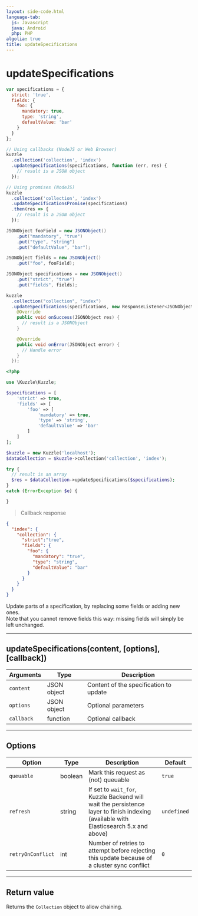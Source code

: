 ```yaml
---
layout: side-code.html
language-tab:
  js: Javascript
  java: Android
  php: PHP
algolia: true
title: updateSpecifications
---
```


# updateSpecifications

```js
var specifications = {
  strict: 'true',
  fields: {
    foo: {
      mandatory: true,
      type: 'string',
      defaultValue: 'bar'
    }
  }
};

// Using callbacks (NodeJS or Web Browser)
kuzzle
  .collection('collection', 'index')
  .updateSpecifications(specifications, function (err, res) {
    // result is a JSON object
  });

// Using promises (NodeJS)
kuzzle
  .collection('collection', 'index')
  .updateSpecificationsPromise(specifications)
  .then(res => {
    // result is a JSON object
  });
```

```java
JSONObject fooField = new JSONObject()
    .put("mandatory", "true")
    .put("type", "string")
    .put("defaultValue", "bar");

JSONObject fields = new JSONObject()
    .put("foo", fooField);

JSONObject specifications = new JSONObject()
    .put("strict", "true")
    .put("fields", fields);

kuzzle
  .collection("collection", "index")
  .updateSpecifications(specifications, new ResponseListener<JSONObject>() {
    @Override
    public void onSuccess(JSONObject res) {
      // result is a JSONObject
    }

    @Override
    public void onError(JSONObject error) {
      // Handle error
    }
  });
```

```php
<?php

use \Kuzzle\Kuzzle;

$specifications = [
    'strict' => true,
    'fields' => [
        'foo' => [
            'mandatory' => true,
            'type' => 'string',
            'defaultValue' => 'bar'
        ]
    ]
];

$kuzzle = new Kuzzle('localhost');
$dataCollection = $kuzzle->collection('collection', 'index');

try {
  // result is an array
  $res = $dataCollection->updateSpecifications($specifications);
}
catch (ErrorException $e) {

}
```

> Callback response

```json
{
  "index": {
    "collection": {
      "strict":"true",
      "fields": {
        "foo": {
          "mandatory": "true",
          "type": "string",
          "defaultValue": "bar"
        }
      }
    }
  }
}
```

Update parts of a specification, by replacing some fields or adding new ones.  
Note that you cannot remove fields this way: missing fields will simply be left unchanged.

---

## updateSpecifications(content, [options], [callback])

| Arguments | Type | Description |
|---------------|---------|----------------------------------------|
| ``content`` | JSON object | Content of the specification to update |
| ``options`` | JSON object | Optional parameters |
| ``callback`` | function | Optional callback |

---

## Options

| Option | Type | Description | Default |
|---------------|---------|----------------------------------------|---------|
| ``queuable`` | boolean | Mark this request as (not) queuable | ``true`` |
| ``refresh`` | string | If set to ``wait_for``, Kuzzle Backend will wait the persistence layer to finish indexing (available with Elasticsearch 5.x and above) | ``undefined`` |
| ``retryOnConflict`` | int | Number of retries to attempt before rejecting this update because of a cluster sync conflict | `0` |

---

## Return value

Returns the `Collection` object to allow chaining.
